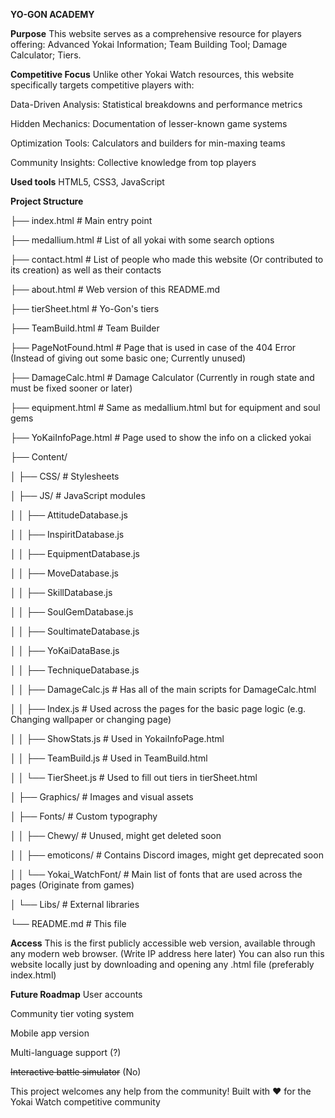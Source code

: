 **YO-GON ACADEMY**
  
**Purpose**
This website serves as a comprehensive resource for players offering: 
Advanced Yokai Information; 
Team Building Tool;
Damage Calculator;
Tiers.

**Competitive Focus**
Unlike other Yokai Watch resources, this website specifically targets competitive players with:

Data-Driven Analysis: Statistical breakdowns and performance metrics

Hidden Mechanics: Documentation of lesser-known game systems

Optimization Tools: Calculators and builders for min-maxing teams

Community Insights: Collective knowledge from top players


**Used tools**
HTML5, CSS3, JavaScript

**Project Structure**

├── index.html  # Main entry point

├── medallium.html # List of all yokai with some search options

├── contact.html # List of people who made this website (Or contributed to its creation) as well as their contacts

├── about.html # Web version of this README.md

├── tierSheet.html # Yo-Gon's tiers

├── TeamBuild.html # Team Builder

├── PageNotFound.html  # Page that is used in case of the 404 Error (Instead of giving out some basic one; Currently unused)

├── DamageCalc.html # Damage Calculator (Currently in rough state and must be fixed sooner or later)

├── equipment.html # Same as medallium.html but for equipment and soul gems

├── YoKaiInfoPage.html # Page used to show the info on a clicked yokai

├── Content/

│   ├── CSS/  # Stylesheets

│   ├── JS/  # JavaScript modules

│   │   ├── AttitudeDatabase.js

│   │   ├── InspiritDatabase.js

│   │   ├── EquipmentDatabase.js

│   │   ├── MoveDatabase.js

│   │   ├── SkillDatabase.js

│   │   ├── SoulGemDatabase.js

│   │   ├── SoultimateDatabase.js

│   │   ├── YoKaiDataBase.js

│   │   ├── TechniqueDatabase.js

│   │   ├── DamageCalc.js # Has all of the main scripts for DamageCalc.html

│   │   ├── Index.js # Used across the pages for the basic page logic (e.g. Changing wallpaper or changing page)

│   │   ├── ShowStats.js # Used in YokaiInfoPage.html

│   │   ├── TeamBuild.js # Used in TeamBuild.html

│   │   └── TierSheet.js # Used to fill out tiers in tierSheet.html

│   ├── Graphics/  # Images and visual assets

│   ├── Fonts/  # Custom typography

│   │  ├── Chewy/ # Unused, might get deleted soon

│   │  ├── emoticons/ # Contains Discord images, might get deprecated soon

│   │  └── Yokai_WatchFont/ # Main list of fonts that are used across the pages (Originate from games)

│   └── Libs/  # External libraries

└── README.md  # This file

**Access**
This is the first publicly accessible web version, available through any modern web browser. (Write IP address here later)
You can also run this website locally just by downloading and opening any .html file (preferably index.html)

**Future Roadmap**
User accounts

Community tier voting system

Mobile app version

Multi-language support (?)

~~Interactive battle simulator~~ (No)



This project welcomes any help from the community!
Built with ❤️ for the Yokai Watch competitive community
